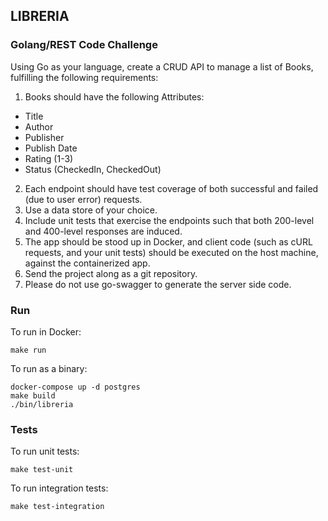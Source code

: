 ## LIBRERIA

### Golang/REST Code Challenge

Using Go as your language, create a CRUD API to manage a list of Books, fulfilling the following requirements:

1. Books should have the following Attributes:
- Title
- Author
- Publisher
- Publish Date
- Rating (1-3)
- Status (CheckedIn, CheckedOut)
2. Each endpoint should have test coverage of both successful and failed (due to user error) requests.
3. Use a data store of your choice.
4. Include unit tests that exercise the endpoints such that both 200-level and 400-level responses are induced.
5. The app should be stood up in Docker, and client code (such as cURL requests, and your unit tests) 
   should be executed on the host machine, against the containerized app.
6. Send the project along as a git repository.
7. Please do not use go-swagger to generate the server side code.

### Run

To run in Docker:

```
make run
```

To run as a binary:
```
docker-compose up -d postgres 
make build
./bin/libreria
```

### Tests

To run unit tests:
```
make test-unit
```

To run integration tests:
```
make test-integration
```

